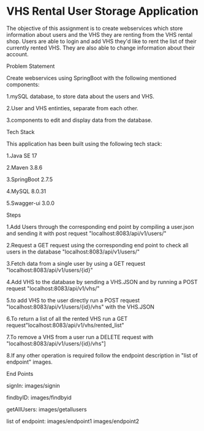 # VHS Rental User Storage Application

The objective of this assignment is to create webservices which store information about users and the VHS they are renting from the VHS rental shop.
Users are able to login and add VHS they'd like to rent the list of their currently rented VHS. They are also able to change information about their account.



Problem Statement

Create webservices using SpringBoot with the following mentioned components:

1.mySQL database, to store data about the users and VHS.

2.User and VHS entinties, separate from each other.

3.components to edit and display data from the database.




Tech Stack

This application has been built using the following tech stack:

1.Java SE 17

2.Maven 3.8.6

3.SpringBoot 2.7.5

4.MySQL 8.0.31 

5.Swagger-ui 3.0.0





Steps

1.Add Users through the corresponding end point by compiling a user.json and sending it with post request "localhost:8083/api/v1/users/"

2.Request a GET request using the corresponding end point to check all users in the database "localhost:8083/api/v1/users/"

3.Fetch data from a single user by using a GET request "localhost:8083/api/v1/users/{id}"

4.Add VHS to the database by sending a VHS.JSON and by running a POST request "localhost:8083/api/v1/vhs/"

5.to add VHS to the user directly run a POST request "localhost:8083/api/v1/users/{id}/vhs" with the VHS.JSON

6.To return a list of all the rented VHS run a GET request"localhost:8083/api/v1/vhs/rented_list"

7.To remove a VHS from a user run a DELETE request with "localhost:8083/api/v1/users/{id}/vhs"]

8.If any other operation is required follow the endpoint description in "list of endpoint" images.




End Points


signIn:
images/signin

findbyID:
images/findbyid

getAllUsers:
images/getallusers

list of endpoint:
images/endpoint1
images/endpoint2









